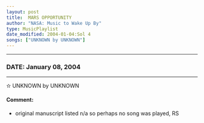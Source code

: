 ```yaml
---
layout: post
title:  MARS OPPORTUNITY
author: "NASA: Music to Wake Up By"
type: MusicPlaylist
date_modified: 2004-01-04:Sol 4
songs: ["UNKNOWN by UNKNOWN"]
---
```


----
### DATE: January 08, 2004
----
✫ UNKNOWN by UNKNOWN

#### Comment:
* original manuscript listed n/a so perhaps no song was played, RS



<br/>
<center>
	<a target="_blank"
	   href="https://twitter.com/intent/tweet?hashtags=Space,NASA,Playlist,NASAWakeupCalls,SpaceProgram&text={{ page.author}}, '{{ page.songs.first }}' {{ page.title }}, {{ page.date | date: '%B %d, %Y' }}. {{ site.url }}{{ page.url }}&via=nasawakeupcalls"><i class="fab fa-twitter" alt="Tweet this page" style="font-size: 1.3em;"></i></a>
	&nbsp; 	<i class="fas fa-user-astronaut" style="font-size: 1.5em;"></i> &nbsp;
    <a type="amzn" search="'UNKNOWN by UNKNOWN'" category="popular music">
    <i class="fab fa-amazon" style="font-size: 1.3em;"></i></a>
</center>

